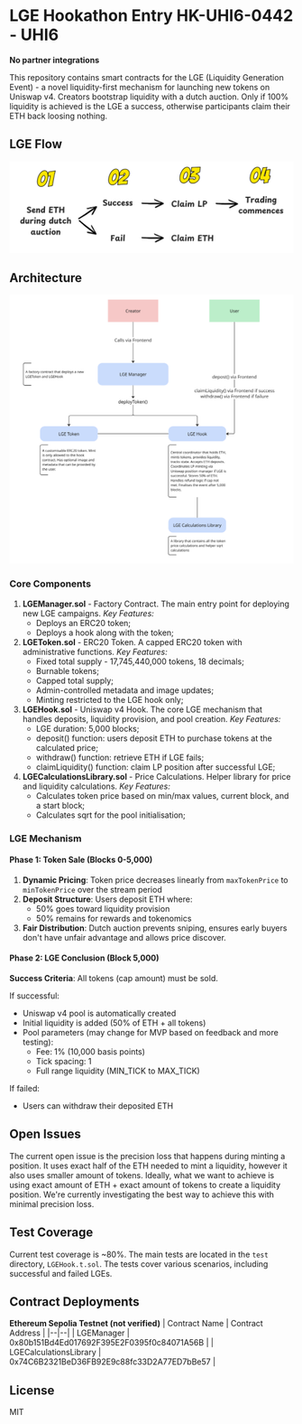 
# LGE Hookathon Entry HK-UHI6-0442 - UHI6
**No partner integrations**

This repository contains smart contracts for the LGE (Liquidity Generation Event) - a novel liquidity-first mechanism for launching new tokens on Uniswap v4. Creators bootstrap liquidity with a dutch auction. Only if 100% liquidity is achieved is the LGE a success, otherwise participants claim their ETH back loosing nothing.
## LGE Flow
![LGE-flow](LGE-flow.png)
## Architecture
![architecture](LGE_architecture.png)
### Core Components
1. **LGEManager.sol** - Factory Contract.
The main entry point for deploying new LGE campaigns.
*Key Features:*
	- Deploys an ERC20 token;
	- Deploys a hook along with the token;
2. **LGEToken.sol** - ERC20 Token.
A capped ERC20 token with administrative functions.
*Key Features:*
	- Fixed total supply - 17,745,440,000 tokens, 18 decimals;
	- Burnable tokens;
	- Capped total supply;
	- Admin-controlled metadata and image updates;
	- Minting restricted to the LGE hook only;
3. **LGEHook.sol** - Uniswap v4 Hook.
The core LGE mechanism that handles deposits, liquidity provision, and pool creation.
*Key Features:*
	- LGE duration: 5,000 blocks;
	- deposit() function: users deposit ETH to purchase tokens at the calculated price;
	- withdraw() function: retrieve ETH if LGE fails;
	- claimLiquidity() function: claim LP position after successful LGE;
4. **LGECalculationsLibrary.sol** - Price Calculations.
Helper library for price and liquidity calculations.
*Key Features:*
	- Calculates token price based on min/max values, current block, and a start block;
	- Calculates sqrt for the pool initialisation;
### LGE Mechanism
#### Phase 1: Token Sale (Blocks 0-5,000)
1.  **Dynamic Pricing**: Token price decreases linearly from `maxTokenPrice` to `minTokenPrice` over the stream period
2.  **Deposit Structure**: Users deposit ETH where:
    -   50% goes toward liquidity provision
    -   50% remains for rewards and tokenomics
3.  **Fair Distribution**: Dutch auction prevents sniping, ensures early buyers don't have unfair advantage and allows price discover.
#### Phase 2: LGE Conclusion (Block 5,000)
**Success Criteria**: All tokens (cap amount) must be sold.

If successful:
-   Uniswap v4 pool is automatically created
-   Initial liquidity is added (50% of ETH + all tokens)
-   Pool parameters (may change for MVP based on feedback and more testing):
    -   Fee: 1% (10,000 basis points)
    -   Tick spacing: 1
    -   Full range liquidity (MIN_TICK to MAX_TICK)

If failed:
-   Users can withdraw their deposited ETH

## Open Issues
The current open issue is the precision loss that happens during minting a position. It uses exact half of the ETH needed to mint a liquidity, however it also uses smaller amount of tokens. Ideally, what we want to achieve is using exact amount of ETH + exact amount of tokens to create a liquidity position. We're currently investigating the best way to achieve this with minimal precision loss.
## Test Coverage
Current test coverage is ~80%. The main tests are located in the `test` directory, `LGEHook.t.sol`. The tests cover various scenarios, including successful and failed LGEs.
## Contract Deployments
**Ethereum Sepolia Testnet (not verified)**
| Contract Name | Contract Address |
|--|--|
| LGEManager | 0x80b151Bd4Ed017692F395E2F0395f0c84071A56B |
| LGECalculationsLibrary | 0x74C6B2321BeD36FB92E9c88fc33D2A77ED7bBe57 |
## License
MIT

